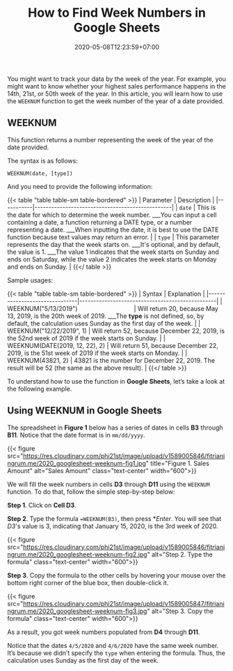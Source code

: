 ﻿---
title: "How to Find Week Numbers in Google Sheets"
description: "Looking for a way to find the week number of a date in Google Sheets? In this article, you'll learn how to do that easily using the WEEKNUM function."
date: 2020-05-08T12:23:59+07:00
tags: ["google sheets", "weeknum"]
image: "https://res.cloudinary.com/phi21st/image/upload/v1589005121/fitrianingrum.me/2020_calendar.png"
imageAuthor: ""
imageAuthorUrl: ""
imageSource: ""
imageSourceUrl: ""
categories: ["data analysis"]
keywords: ["google sheets weeknum", "find week number in google sheets", "week number in google sheets"]
---

You might want to track your data by the week of the year. 
For example, you might want to know whether your highest sales performance happens in the 14th, 21st, or 50th week of the year. 
In this article, you will learn how to use the `WEEKNUM` function to get the week number of the year of a date provided.

## WEEKNUM

This function returns a number representing the week of the year of the date provided. 

The syntax is as follows:

`WEEKNUM(date, [type])`

And you need to provide the following information:

{{< table "table table-sm table-bordered" >}}
| Parameter	| Description                                     |
|-----------|-------------------------------------------------|
| `date`	| This is the date for which to determine the week number. ___You can input a cell containing a date, a function returning a DATE type, or a number representing a date. ___When inputting the date, it is best to use the DATE function because text values may return an error. |
| `type`	| This parameter represents the day that the week starts on. ___It's optional, and by default, the value is 1. ___The value 1 indicates that the week starts on Sunday and ends on Saturday, while the value 2 indicates the week starts on Monday and ends on Sunday. |
{{</ table >}}

Sample usages:

{{< table "table table-sm table-bordered" >}}
| Syntax                        | Explanation                                     |
|-------------------------------|-------------------------------------------------|
| WEEKNUM("5/13/2019")            | Will return 20, because May 13, 2019, is the 20th week of 2019. ___The **type** is not defined, so, by default, the calculation uses Sunday as the first day of the week. |
| WEEKNUM("12/22/2019", 1)      | Will return 52, because December 22, 2019, is the 52nd week of 2019 if the week starts on Sunday. |
| WEEKNUM(DATE(2019, 12, 22), 2) | Will return 51, because December 22, 2019, is the 51st week of 2019 if the week starts on Monday. |
| WEEKNUM(43821, 2)              | 43821 is the number for December 22, 2019. The result will be 52 (the same as the above result). |
{{</ table >}}

To understand how to use the function in **Google Sheets**, let’s take a look at the following example. 

## Using WEEKNUM in Google Sheets

The spreadsheet in **Figure 1** below has a series of dates in cells **B3** through **B11**. 
Notice that the date format is in `mm/dd/yyyy`. 

{{< figure src="https://res.cloudinary.com/phi21st/image/upload/v1589005846/fitrianingrum.me/2020_googlesheet-weeknum-fig1.jpg" 
	title="Figure 1. Sales Amount" 
	alt="Sales Amount"
	class="text-center"
	width="600">}}


We will fill the week numbers in cells **D3** through **D11** using the `WEEKNUM` function. To do that, follow the simple step-by-step below:

**Step 1**. Click on **Cell D3**.

**Step 2**. Type the formula `=WEEKNUM(B3)`, then press **Enter*. 
You will see that *D3*'s value is 3, indicating that January 15, 2020, is the 3rd week of 2020.

{{< figure src="https://res.cloudinary.com/phi21st/image/upload/v1589005846/fitrianingrum.me/2020_googlesheet-weeknum-fig2.jpg" 
	alt="Step 2. Type the formula"
	class="text-center"
	width="600">}}

**Step 3**. Copy the formula to the other cells by hovering your mouse over the bottom right corner of the blue box, then double-click it. 

{{< figure src="https://res.cloudinary.com/phi21st/image/upload/v1589005847/fitrianingrum.me/2020_googlesheet-weeknum-fig3.jpg" 
	alt="Step 3. Copy the formula"
	class="text-center"
	width="600">}}

As a result, you got week numbers populated from **D4** through **D11**. 

Notice that the dates `4/5/2020` and `4/6/2020` have the same week number. 
It’s because we didn’t specify the `type` when entering the formula. 
Thus, the calculation uses Sunday as the first day of the week.
